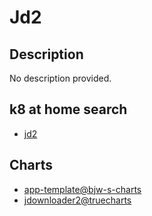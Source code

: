 # Jd2

## Description

No description provided.

## k8 at home search

- [jd2](https://nanne.dev/k8s-at-home-search/#/jd2)

## Charts

- [app-template@bjw-s-charts](https://bjw-s.github.io/helm-charts/)
- [jdownloader2@truecharts](https://charts.truecharts.org/)
